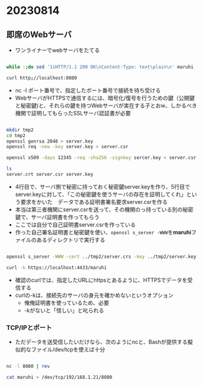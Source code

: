 # 20230814

## 即席のWebサーバ

- ワンライナーでwebサーバをたてる

```bash

while :;do sed '1iHTTP/1.1 200 OK\nContent-Type: text\plain\n' maruhi | nc -N -l 8080; done

curl http;//localhost:8080

```

- nc -l ポート番号で、指定したポート番号で接続を待ち受ける
- WebサーバがHTTPSで通信するには、暗号化/復号を行うための鍵（公開鍵と秘密鍵)と、それらの鍵を持つWebサーバが実在する子とおw、しかるべき機関で証明してもらったSSLサーバ認証書が必要

```bash

mkdir tmp2
cd tmp2
openssl genrsa 2048 > server.key
openssl req -new -key server.key > server.csr

openssl x509 -days 12345 -req -sha256 -signkey sercer.key < server.csr > server.crt

ls 
server.crt server.csr server.key

```

- 4行目で、サーバ側で秘密に持っておく秘密鍵server.keyを作り、5行目でserver.keyに対して、「この秘密鍵を使うサーバの存在を証明してくれ」という要求をかいた　データである証明書署名要求server.csrを作る
- 本当は第三者機関にserver.csrを送って、その機関のっ持っている別の秘密鍵で、サーバ証明書を作ってもらう
- ここでは自分で自己証明書server.csrを作っている
- 作った自己署名証明書と秘密鍵を使い、`openssl s_server -WWW`を**maruhi**ファイルのあるディレクトリで実行する

```bash

openssl s_server -WWW -cert ../tmp2/server.crs -key ../tmp2/server.key

curl -k https://localhost:4433/maruhi

```

- 確認のcurlでは、指定したURLにhttpsとあるように、HTTPSでデータを受信する
- curlの-kは、接続先のサーバの身元を確かめないというオプション
  - 俺俺証明書を使っているため、必要
  - -kがないと「怪しい」と叱られる

### TCP/IPとポート

- ただデータを送受信したいだけなら、次のようにncと、Bashが提供する擬似的なファイル/dev/tcpを使えば十分

```bash

nc -l 8080 | rev

cat maruhi > /dev/tcp/192/168.1.21/8080

```
